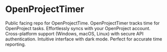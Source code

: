 # OpenProjectTimer
Public facing repo for OpenProjectTime. OpenProjectTimer tracks time for OpenProject tasks. Effortlessly syncs with your OpenProject account. Cross-platform support (Windows, macOS, Linux) with secure API authentication. Intuitive interface with dark mode. Perfect for accurate time reporting.
